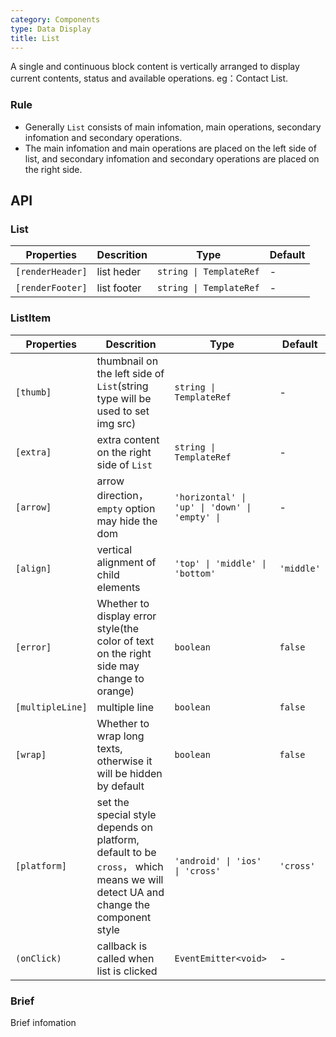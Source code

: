 ```yaml
---
category: Components
type: Data Display
title: List
---
```


A single and continuous block content is vertically arranged to display current contents, status and available operations. eg：Contact List.

<!-- In case you need an infinite scroll list - consider using [ListView](https://mobile.ant.design/components/list-view/) component. -->

### Rule
- Generally `List` consists of main infomation, main operations, secondary infomation and secondary operations.
- The main infomation and main operations are placed on the left side of list, and secondary infomation and secondary operations are placed on the right side.


## API

### List

Properties | Descrition | Type | Default
-----------|------------|------|--------
| `[renderHeader]` | list heder | `string \| TemplateRef` | - |
| `[renderFooter]` | list footer | `string \| TemplateRef` | - |

### ListItem

Properties | Descrition | Type | Default
-----------|------------|------|--------
| `[thumb]` | thumbnail on the left side of `List`(string type will be used to set img src) | `string \| TemplateRef` | - |
| `[extra]` | extra content on the right side of `List` | `string \| TemplateRef` | - |
| `[arrow]` | arrow direction，`empty` option may hide the dom | `'horizontal' \| 'up' \| 'down' \| 'empty' \|` | - |
| `[align]` | vertical alignment of child elements | `'top' \| 'middle' \| 'bottom'` | `'middle'` |
| `[error]` | Whether to display error style(the color of text on the right side may change to orange) | `boolean` | `false` |
| `[multipleLine]` | multiple line | `boolean` | `false` |
| `[wrap]` | Whether to wrap long texts, otherwise it will be hidden by default | `boolean` | `false` |
| `[platform]` | set the special style depends on platform, default to be `cross`， which means we will detect UA and change the component style | `'android' \| 'ios' \| 'cross'` | `'cross'` |
| `(onClick)` | callback is called when list is clicked | `EventEmitter<void>` | - |

### Brief

Brief infomation
